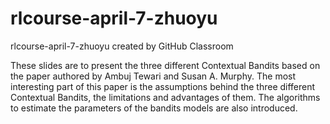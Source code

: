 # rlcourse-april-7-zhuoyu
rlcourse-april-7-zhuoyu created by GitHub Classroom

These slides are to present the three different Contextual Bandits based on the paper authored by Ambuj Tewari and Susan A. Murphy. The most interesting part of this paper is the assumptions behind the three different Contextual Bandits, the limitations and advantages of them. The algorithms to estimate the parameters of the bandits models are also introduced.

